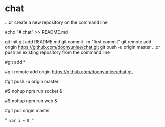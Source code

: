 # chat



 …or create a new repository on the command line

 echo "# chat" >> README.md

git init
git add README.md 
git commit -m "first commit" 
git remote add origin https://github.com/doohyunlee/chat.git
git push -u origin master
…or push an existing repository from the command line

#git add *


#git remote add origin https://github.com/doohyunlee/chat.git

#git push -u origin master



#$ nohup npm run socket &

#$ nohup npm run web &

#git pull origin master


“`
var i = 0
“`